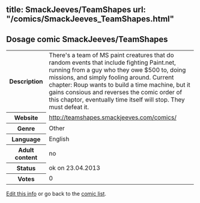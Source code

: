title: SmackJeeves/TeamShapes
url: "/comics/SmackJeeves_TeamShapes.html"
---
Dosage comic SmackJeeves/TeamShapes
-----------------------------------------

<p id="msg"></p>
<script type="text/javascript">
if (window.location.search === '?edit_info_mail=sent_ok') {
  var elem = document.getElementById("msg");
  elem.innerHTML = 'Edited information sucessfully sent.';
  elem.className = 'ok';
}
</script>
<table class="comicinfo">
<tr>
<th>Description</th><td>There's a team of MS paint creatures that do random events that include fighting Paint.net, running from a guy who they owe $500 to, doing missions, and simply fooling around. Current chapter: Roup wants to build a time machine, but it gains consious and reverses the comic order of this chaptor, eventually time itself will stop. They must defeat it.</td>
</tr>
<tr>
<th>Website</th><td><a href="http://teamshapes.smackjeeves.com/comics/">http://teamshapes.smackjeeves.com/comics/</a></td>
</tr>
<tr>
<th>Genre</th><td>Other</td>
</tr>
<tr>
<th>Language</th><td>English</td>
</tr>
<tr>
<th>Adult content</th><td>no</td>
</tr>
<tr>
<th>Status</th><td>ok on 23.04.2013</td>
</tr>
<tr>
<th>Votes</th><td>0</td>
</tr>
</table>

[Edit this info](SmackJeeves_TeamShapes_edit.html) or go back to the [comic list](../comic-index.html).
